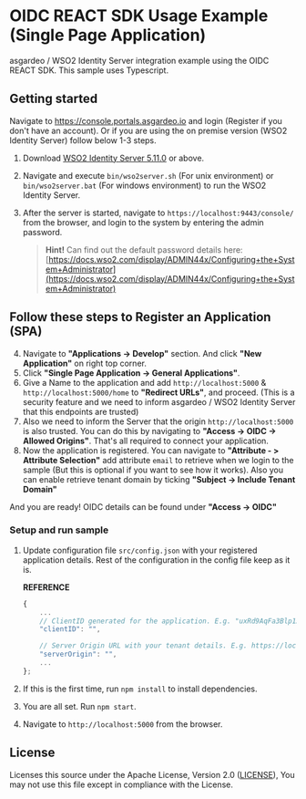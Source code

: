 # OIDC REACT SDK Usage Example (Single Page Application)

asgardeo / WSO2 Identity Server integration example using the OIDC REACT SDK.
This sample uses Typescript.

## Getting started

Navigate to https://console.portals.asgardeo.io and login (Register if you don't have an account). Or if you are using the on premise version (WSO2 Identity Server) follow below 1-3 steps.

1. Download [WSO2 Identity Server 5.11.0](https://github.com/wso2/product-is/releases) or above.
2. Navigate and execute `bin/wso2server.sh` (For unix environment) or `bin/wso2server.bat` (For windows environment) to run the WSO2 Identity Server.
3. After the server is started, navigate to `https://localhost:9443/console/` from the browser, and login to the system by entering the admin password.

   > **Hint!** Can find out the default password details here: [https://docs.wso2.com/display/ADMIN44x/Configuring+the+System+Administrator](https://docs.wso2.com/display/ADMIN44x/Configuring+the+System+Administrator)

**Follow these steps to Register an Application (SPA)**
---

4. Navigate to **"Applications -> Develop"** section. And click **"New Application"** on right top corner.
5. Click **"Single Page Application -> General Applications"**.
6. Give a Name to the application and add `http://localhost:5000` & `http://localhost:5000/home` to **"Redirect URLs"**, and proceed. (This is a security feature and we need to inform asgardeo / WSO2 Identity Server that this endpoints are trusted)
7. Also we need to inform the Server that the origin `http://localhost:5000` is also trusted. You can do this by navigating to **"Access -> OIDC -> Allowed Origins"**. That's all required to connect your application.
8. Now the application is registered. You can navigate to **"Attribute - > Attribute Selection"** add attribute `email` to retrieve when we login to the sample (But this is optional if you want to see how it works). Also you can enable retrieve tenant domain by ticking **"Subject -> Include Tenant Domain"**

And you are ready! OIDC details can be found under **"Access -> OIDC"**

### Setup and run sample

1. Update configuration file `src/config.json` with your registered application details. Rest of the configuration in the config file keep as it is.

    __REFERENCE__

    ```javascript
    {
        ...
        // ClientID generated for the application. E.g. "uxRd9AqFa3Blp1ASvKYaUizU7pca"
        "clientID": "",

        // Server Origin URL with your tenant details. E.g. https://localhost:9443 (WSO2 Identity Server) or https://asgardeo.io/t/demo (asgardeo)
        "serverOrigin": "",
        ...
    };

2. If this is the first time, run `npm install` to install dependencies.
3. You are all set. Run `npm start`.
4. Navigate to `http://localhost:5000` from the browser.

## License

Licenses this source under the Apache License, Version 2.0 ([LICENSE](LICENSE)), You may not use this file except in compliance with the License.
